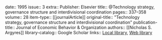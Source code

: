 date:: 1995
issue:: 3
extra:: Publisher: Elsevier
title:: @Technology strategy, governance structure and interdivisional coordination
pages:: 337–358
volume:: 28
item-type:: [[journalArticle]]
original-title:: "Technology strategy, governance structure and interdivisional coordination"
publication-title:: Journal of Economic Behavior & Organization
authors:: [[Nicholas S. Argyres]]
library-catalog:: Google Scholar
links:: [Local library](zotero://select/library/items/BHQSWQT8), [Web library](https://www.zotero.org/users/6520516/items/BHQSWQT8)
